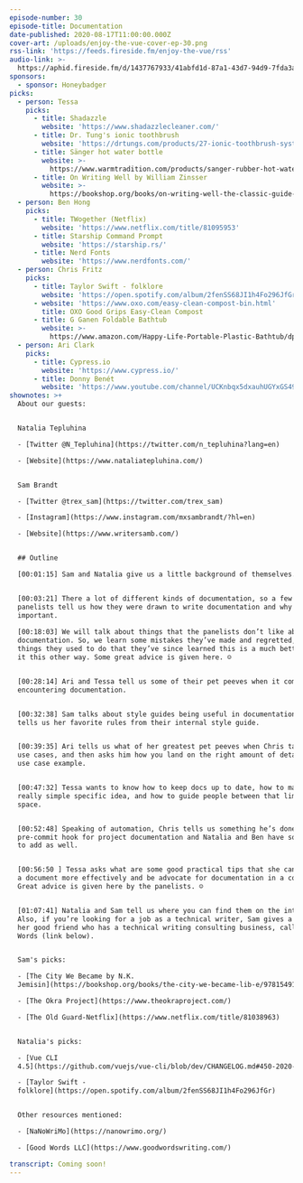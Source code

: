 ```yaml
---
episode-number: 30
episode-title: Documentation
date-published: 2020-08-17T11:00:00.000Z
cover-art: /uploads/enjoy-the-vue-cover-ep-30.png
rss-link: 'https://feeds.fireside.fm/enjoy-the-vue/rss'
audio-link: >-
  https://aphid.fireside.fm/d/1437767933/41abfd1d-87a1-43d7-94d9-7fda3a5120e1/58aee178-ed06-40bf-86c4-ce65f43c5362.mp3
sponsors:
  - sponsor: Honeybadger
picks:
  - person: Tessa
    picks:
      - title: Shadazzle
        website: 'https://www.shadazzlecleaner.com/'
      - title: Dr. Tung's ionic toothbrush
        website: 'https://drtungs.com/products/27-ionic-toothbrush-system.html'
      - title: Sänger hot water bottle
        website: >-
          https://www.warmtradition.com/products/sanger-rubber-hot-water-bottle-made-in-germany-2-litres-blue
      - title: On Writing Well by William Zinsser
        website: >-
          https://bookshop.org/books/on-writing-well-the-classic-guide-to-writing-nonfiction-anniversary/9780060891541
  - person: Ben Hong
    picks:
      - title: TWogether (Netflix)
        website: 'https://www.netflix.com/title/81095953'
      - title: Starship Command Prompt
        website: 'https://starship.rs/'
      - title: Nerd Fonts
        website: 'https://www.nerdfonts.com/'
  - person: Chris Fritz
    picks:
      - title: Taylor Swift - folklore
        website: 'https://open.spotify.com/album/2fenSS68JI1h4Fo296JfGr'
      - website: 'https://www.oxo.com/easy-clean-compost-bin.html'
        title: OXO Good Grips Easy-Clean Compost
      - title: G Ganen Foldable Bathtub
        website: >-
          https://www.amazon.com/Happy-Life-Portable-Plastic-Bathtub/dp/B008XSXQIO
  - person: Ari Clark
    picks:
      - title: Cypress.io
        website: 'https://www.cypress.io/'
      - title: Donny Benét
        website: 'https://www.youtube.com/channel/UCKnbqx5dxauhUGYxGS49c7Q'
shownotes: >+
  About our guests: 


  Natalia Tepluhina 

  - [Twitter @N_Tepluhina](https://twitter.com/n_tepluhina?lang=en)

  - [Website](https://www.nataliatepluhina.com/)


  Sam Brandt

  - [Twitter @trex_sam](https://twitter.com/trex_sam)

  - [Instagram](https://www.instagram.com/mxsambrandt/?hl=en)

  - [Website](https://www.writersamb.com/)


  ## Outline

  [00:01:15] Sam and Natalia give us a little background of themselves.


  [00:03:21] There a lot of different kinds of documentation, so a few of the
  panelists tell us how they were drawn to write documentation and why it’s so
  important. 
   
  [00:18:03] We will talk about things that the panelists don’t like about
  documentation. So, we learn some mistakes they’ve made and regretted, and
  things they used to do that they’ve since learned this is a much better doing
  it this other way. Some great advice is given here. ☺


  [00:28:14] Ari and Tessa tell us some of their pet peeves when it comes to
  encountering documentation. 


  [00:32:38] Sam talks about style guides being useful in documentation. Natalia
  tells us her favorite rules from their internal style guide. 


  [00:39:35] Ari tells us what of her greatest pet peeves when Chris talks about
  use cases, and then asks him how you land on the right amount of detail in a
  use case example. 


  [00:47:32] Tessa wants to know how to keep docs up to date, how to manage the
  really simple specific idea, and how to guide people between that liminal
  space.


  [00:52:48] Speaking of automation, Chris tells us something he’s done in a
  pre-commit hook for project documentation and Natalia and Ben have something
  to add as well. 


  [00:56:50 ] Tessa asks what are some good practical tips that she can apply to
  a document more effectively and be advocate for documentation in a company.
  Great advice is given here by the panelists. ☺


  [01:07:41] Natalia and Sam tell us where you can find them on the internet.
  Also, if you’re looking for a job as a technical writer, Sam gives a plug for
  her good friend who has a technical writing consulting business, called Good
  Words (link below). 


  Sam's picks:

  - [The City We Became by N.K.
  Jemisin](https://bookshop.org/books/the-city-we-became-lib-e/9781549157257)

  - [The Okra Project](https://www.theokraproject.com/)

  - [The Old Guard-Netflix](https://www.netflix.com/title/81038963)


  Natalia's picks:

  - [Vue CLI
  4.5](https://github.com/vuejs/vue-cli/blob/dev/CHANGELOG.md#450-2020-07-24)

  - [Taylor Swift -
  folklore](https://open.spotify.com/album/2fenSS68JI1h4Fo296JfGr)


  Other resources mentioned:

  - [NaNoWriMo](https://nanowrimo.org/)

  - [Good Words LLC](https://www.goodwordswriting.com/)

transcript: Coming soon!
---
```

